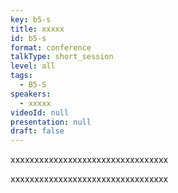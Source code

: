 ```yaml
---
key: b5-s
title: xxxxx
id: b5-s
format: conference
talkType: short_session
level: all
tags:
  - B5-S
speakers:
  - xxxxx
videoId: null
presentation: null
draft: false
---
```

xxxxxxxxxxxxxxxxxxxxxxxxxxxxxxxxx

xxxxxxxxxxxxxxxxxxxxxxxxxxxxxxxxx
